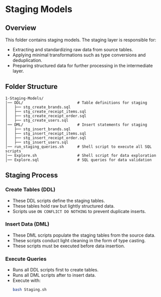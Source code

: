 
# Staging Models

## Overview
This folder contains staging models. The staging layer is responsible for:
- Extracting and standardizing raw data from source tables.
- Applying minimal transformations such as type conversions and deduplication.
- Preparing structured data for further processing in the intermediate layer.

## Folder Structure
```
1-Staging-Models/
│── DDL/                        # Table definitions for staging
│   ├── stg_create_brands.sql
│   ├── stg_create_receipt_items.sql
│   ├── stg_create_receipt_order.sql
│   ├── stg_create_users.sql
│── DML/                        # Insert statements for staging
│   ├── stg_insert_brands.sql
│   ├── stg_insert_receipt_items.sql
│   ├── stg_insert_receipt_order.sql
│   ├── stg_insert_users.sql
│── run_staging_queries.sh      # Shell script to execute all SQL scripts
│── Explore.sh                  # Shell script for data exploration
│── Explore.sql                 # SQL queries for data validation
```

## Staging Process

### Create Tables (DDL)
- These DDL scripts define the staging tables.
- These tables hold raw but lightly structured data.
- Scripts use `ON CONFLICT DO NOTHING` to prevent duplicate inserts.

### Insert Data (DML)
- These DML scripts populate the staging tables from the source data.
- These scripts conduct light cleaning in the form of type casting.
- These scripts must be executed before data insertion.

### Execute Queries
- Runs all DDL scripts first to create tables.
- Runs all DML scripts after to insert data.
- Execute with:
  ```sh
  bash Staging.sh
  ```
